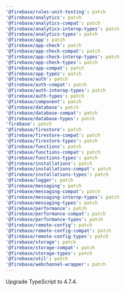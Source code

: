 ```yaml
---
'@firebase/rules-unit-testing': patch
'@firebase/analytics': patch
'@firebase/analytics-compat': patch
'@firebase/analytics-interop-types': patch
'@firebase/analytics-types': patch
'@firebase/app': patch
'@firebase/app-check': patch
'@firebase/app-check-compat': patch
'@firebase/app-check-interop-types': patch
'@firebase/app-check-types': patch
'@firebase/app-compat': patch
'@firebase/app-types': patch
'@firebase/auth': patch
'@firebase/auth-compat': patch
'@firebase/auth-interop-types': patch
'@firebase/auth-types': patch
'@firebase/component': patch
'@firebase/database': patch
'@firebase/database-compat': patch
'@firebase/database-types': patch
'firebase': patch
'@firebase/firestore': patch
'@firebase/firestore-compat': patch
'@firebase/firestore-types': patch
'@firebase/functions': patch
'@firebase/functions-compat': patch
'@firebase/functions-types': patch
'@firebase/installations': patch
'@firebase/installations-compat': patch
'@firebase/installations-types': patch
'@firebase/logger': patch
'@firebase/messaging': patch
'@firebase/messaging-compat': patch
'@firebase/messaging-interop-types': patch
'@firebase/messaging-types': patch
'@firebase/performance': patch
'@firebase/performance-compat': patch
'@firebase/performance-types': patch
'@firebase/remote-config': patch
'@firebase/remote-config-compat': patch
'@firebase/remote-config-types': patch
'@firebase/storage': patch
'@firebase/storage-compat': patch
'@firebase/storage-types': patch
'@firebase/util': patch
'@firebase/webchannel-wrapper': patch
---
```


Upgrade TypeScript to 4.7.4.
